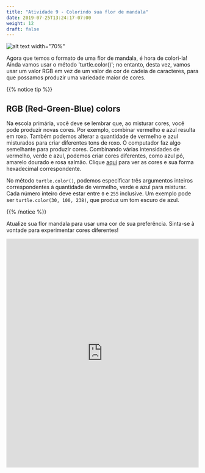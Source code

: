 ```yaml
---
title: "Atividade 9 - Colorindo sua flor de mandala"
date: 2019-07-25T13:24:17-07:00
weight: 12
draft: false
---
```


![alt text width="70%"](../media/mandala-blue.png "Flor de mandala com pedais azuis")

Agora que temos o formato de uma flor de mandala, é hora de colori-la! Ainda vamos usar o método 'turtle.color()'; no entanto, desta vez, vamos usar um valor RGB em vez de um valor de cor de cadeia de caracteres, para que possamos produzir uma variedade maior de cores.

{{% notice tip %}}

## RGB (Red-Green-Blue) colors

Na escola primária, você deve se lembrar que, ao misturar cores, você pode produzir novas cores. Por exemplo, combinar vermelho e azul resulta em roxo. Também podemos alterar a quantidade de vermelho e azul misturados para criar diferentes tons de roxo. O computador faz algo semelhante para produzir cores. Combinando várias intensidades de vermelho, verde e azul, podemos criar cores diferentes, como azul pó, amarelo dourado e rosa salmão. Clique [aqui](https://htmlcolorcodes.com/color-names/) para ver as cores e sua forma hexadecimal correspondente.

No método `turtle.color()`, podemos especificar três argumentos inteiros correspondentes à quantidade de vermelho, verde e azul para misturar. Cada número inteiro deve estar entre `0` e `255` inclusive. Um exemplo pode ser `turtle.color(30, 100, 238)`, que produz um tom escuro de azul.

{{% /notice %}}

Atualize sua flor mandala para usar uma cor de sua preferência. Sinta-se à vontade para experimentar cores diferentes!

<iframe src="https://trinket.io/embed/python/1f9c80fffe" width="100%" height="600" frameborder="0" marginwidth="0" marginheight="0" allowfullscreen></iframe>